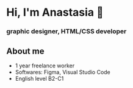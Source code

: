 # Hi, I'm Anastasia 👋
### graphic designer, HTML/CSS developer

## About me
* 1 year freelance worker
* Softwares: Figma, Visual Studio Code
* English level B2-C1
<!--
**designerfrom-spb/designerfrom-spb** is a ✨ _special_ ✨ repository because its `README.md` (this file) appears on your GitHub profile.

Here are some ideas to get you started:

- 🔭 I’m currently working on ...
- 🌱 I’m currently learning ...
- 👯 I’m looking to collaborate on ...
- 🤔 I’m looking for help with ...
- 💬 Ask me about ...
- 📫 How to reach me: ...
- 😄 Pronouns: ...
- ⚡ Fun fact: ...
-->
